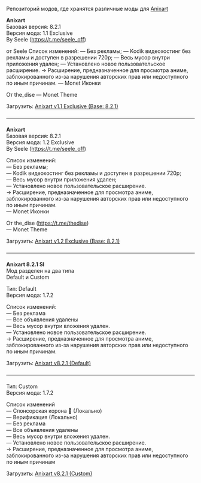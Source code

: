 Репозиторий модов, где хранятся различные моды для <a href="https://seele-off.github.io/anixart/repository">Anixart</a>

<b>Anixart</b><br>Базовая версия: 8.2.1<br>Версия мода: 1.1 Exclusive<br>By Seele (https://t.me/seele_off)

от Seele
Список изменений:
— Без рекламы;
— Kodik видеохостинг без рекламы и доступен в разрешении 720p;
— Весь мусор внутри приложения удален;
— Установлено новое пользовательское расширение.
→ Расширение, предназначенное для просмотра аниме, заблокированного из-за нарушения авторских прав или недоступного по иным причинам.
— Monet Иконки

От the_dise
— Monet Theme

Загрузить: <a href="https://github.com/seele-off/anixart/releases/download/anixart-monet-theme-mod-universal/Anixart_v8.2.1.-.v1.1_Exclusive_By_Seele_and_thedise.apk">Anixart v1.1 Exclusive (Base: 8.2.1)</a>

————————————————————————————————————

<b>Anixart</b><br>Базовая версия: 8.2.1<br>Версия мода: 1.2 Exclusive<br>By Seele (https://t.me/seele_off)

Список изменений:<br>— Без рекламы;<br>— Kodik видеохостинг без рекламы и доступен в разрешении 720p;<br>— Весь мусор внутри приложения удален;<br>— Установлено новое пользовательское расширение.<br>→ Расширение, предназначенное для просмотра аниме, заблокированного из-за нарушения авторских прав или недоступного по иным причинам.<br>— Monet Иконки

От the_dise (https://t.me/thedise)<br>— Monet Theme

Загрузить: <a href="https://github.com/seele-off/anixart/releases/download/anixart-monet-theme-mod/Anixart.v1.3.Base.v8.2.1.Exclusive.apk">Anixart v1.2 Exclusive (Base: 8.2.1)</a>

————————————————————————————————————

<b>Anixart 8.2.1 Sl</b><br>Мод разделен на два типа<br>Default и Custom

Тип: Default<br>Версия мода: 1.7.2

Список изменений:<br>— Без реклама<br>— Все объявления удалены<br>— Весь мусор внутри вложения удален.<br>— Установлено новое пользовательское расширение.<br>→ Расширение, предназначенное для просмотра аниме, заблокированного из-за нарушения авторских прав или недоступного по иным причинам.

Загрузить: <a href="https://github.com/seele-off/anixart/releases/download/anixart-default-mod/Anixart.v8.1.2.DEFAULT.MOD.apk">Anixart v8.2.1 (Default)</a>

————————————————————————————————————

Тип: Custom<br>Версия мода: 1.7.2

Cписок изменений<br>— Спонсорская корона 👑 (Локально)<br>— Верификация (Локально)<br>— Без реклама<br>— Все объявления удалены<br>— Весь мусор внутри вложения удален.<br>— Установлено новое пользовательское расширение.<br>→ Расширение, предназначенное для просмотра аниме, заблокированного из-за нарушения авторских прав или недоступного по иным причинам

Загрузить: <a href="https://github.com/seele-off/anixart/releases/download/anixart-custom-mod/Anixart.v8.1.2.CUSTOM.MOD.apk">Anixart v8.2.1 (Custom)</a>

